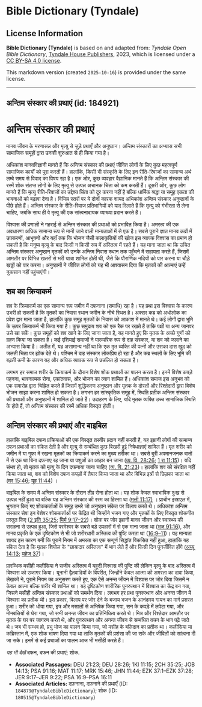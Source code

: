 # Bible Dictionary (Tyndale)

## License Information

**Bible Dictionary (Tyndale)** is based on and adapted from: _Tyndale Open Bible Dictionary_, [Tyndale House Publishers](https://tyndaleopenresources.com/), 2023, which is licensed under a [CC BY-SA 4.0 license](https://creativecommons.org/licenses/by-sa/4.0/legalcode.en).

This markdown version (created `2025-10-16`) is provided under the same license.



--------------------------------

## अन्तिम संस्कार की प्रथाएं (id: 184921)

अन्तिम संस्कार की प्रथाएं
=========================

मानव जीवन के मरणासन्न और मृत्यु से जुड़े प्रथाएँ और अनुष्ठान। अन्तिम संस्कारों का अभ्यास सभी सामाजिक समूहों द्वारा उनकी शुरुआत से ही किया गया है।

अधिकांश मानवविज्ञानी मानते हैं कि अन्तिम संस्कार की प्रथाएं जीवित लोगों के लिए कुछ महत्वपूर्ण सामाजिक कार्यों को पूरा करती हैं। हालांकि, किसी भी संस्कृति के लिए इन रीति\-रिवाजों का सामान्य अर्थ लम्बे समय से विवाद का विषय रहा है। एक ओर, कुछ व्यवहार वैज्ञानिक मानते हैं कि अन्तिम संस्कार की रस्में शोक संतप्त लोगों के लिए मृत्यु से उत्पन्न अचानक चिंता को कम करती हैं। दूसरी ओर, कुछ लोग मानते हैं कि मृत्यु रीति\-रिवाजों का उद्देश्य चिंता को दूर करना नहीं है बल्कि धार्मिक श्रद्धा या समूह एकता की भावनाओं को बढ़ावा देना है। विभिन्न स्तरों पर ये दोनों कारक शायद अधिकांश अन्तिम संस्कार अनुष्ठानों के पीछे होते हैं। अन्तिम संस्कार के रीति\-रिवाज प्रतिभागियों को याद दिलाते हैं कि मृत्यु को गंभीरता से लेना चाहिए, जबकि साथ ही वे मृत्यु की एक सांत्वनादायक व्याख्या प्रदान करते हैं।

विश्वास की प्रणाली ने गहराई से अन्तिम संस्कार की प्रथाओं को प्रभावित किया है। अमरत्व की एक अवधारणा अधिक सामान्य रूप से मानी जाने वाली मान्यताओं में से एक है। सबसे पुराने ज्ञात मानव कब्रों में उपकरणों, आभूषणों और यहाँ तक कि भोजन जैसी कलाकृतियों की खोज इस व्यापक विश्वास का प्रमाण हो सकती है कि मनुष्य मृत्यु के बाद किसी न किसी रूप में अस्तित्व में रहते हैं। यह माना जाता था कि उचित अन्तिम संस्कार अनुष्ठान मृतकों को उनके अन्तिम निवास स्थान तक पहुँचने में सहायता करते हैं, जिसमें आमतौर पर विभिन्न खतरों से भरी यात्रा शामिल होती थी, जैसे कि पौराणिक नदियों को पार करना या चौड़े खड्डों को पार करना। अनुष्ठानों ने जीवित लोगों को यह भी आश्वासन दिया कि मृतकों की आत्माएं उन्हें नुकसान नहीं पहुंचाएंगी।

शव का क्रियाकर्म
----------------

शव के क्रियाकर्म का एक सामान्य रूप जमीन में दफनाना (समाधि) रहा है। यह प्रथा इस विश्वास के कारण उभरी हो सकती है कि मृतकों का निवास स्थान जमीन के नीचे स्थित है। अक्सर कब्र को अधोलोक का प्रवेश द्वार माना जाता है, हालांकि कुछ समूह मृतकों के निवास को आकाश में मानते थे। कई लोगों द्वारा भूमि के ऊपर क्रियाकर्म भी किया गया है। कुछ समुदाय शव को एक रैक पर रखते हैं ताकि पक्षी या अन्य जानवर उसे खा सकें। कुछ समूहों को शव खाने के लिए जाना जाता है, यह मानते हुए कि मृतक के अच्छे गुणों को ग्रहण किया जा सकता है। कई एशियाई समाजों ने पारम्परिक रूप से दाह संस्कार, या शव को जलाने का अभ्यास किया है। अतीत में, यह असामान्य नहीं था कि एक मृत व्यक्ति की पत्नी और उसका दास खुद को जलती चिता पर झोंक देते थे। पश्चिम में दाह संस्कार लोकप्रिय हो रहा है और कब्र स्थलों के लिए भूमि की बढ़ती कमी के कारण यह और अधिक व्यापक रूप से प्रचलित हो सकता है।

लगभग हर समाज शरीर के क्रियाकर्म के दौरान विशेष शोक प्रथाओं का पालन करता है। इनमें विशेष कपड़े पहनना, भावनात्मक रोना, एकांतवास, और भोजन का त्याग शामिल हैं। अधिकांश समाज इस अनुभव को एक समारोह द्वारा चिह्नित करते हैं जिसमें शुद्धिकरण अनुष्ठान और मृतक के दोस्तों और रिश्तेदारों द्वारा विशेष भोजन साझा करना शामिल हो सकता है। लगभग हर सांस्कृतिक समूह में, स्थिति प्रतीक अन्तिम संस्कार की प्रथाओं और अनुष्ठानों में शामिल हो जाते हैं। उदाहरण के लिए, यदि मृतक व्यक्ति उच्च सामाजिक स्थिति के होते हैं, तो अन्तिम संस्कार की रस्में अधिक विस्तृत होतीं।

अन्तिम संस्कार की प्रथाएं और बाइबिल
-----------------------------------

हालांकि बाइबिल दफन प्रक्रियाओं की एक विस्तृत तस्वीर प्रदान नहीं करती है, यह इब्रानी लोगों की सामान्य दफन प्रथाओं का संकेत देती है और मृत्यु से सम्बंधित कुछ बिखरी हुई निषेधाज्ञाएं शामिल हैं। मृत शरीर को जमीन में या गुफा में रखना मृतकों का क्रियाकर्म करने का मुख्य तरीका था। सबसे बुरी अपमानजनक बातों में से एक था बिना दफनाए रह जाना या पशुओं का आहार बन जाना ([व्य. वि. 28:26](https://ref.ly/Deut28:26); [1 रा 11:15](https://ref.ly/1Kgs11:15))। यदि संभव हो, तो मृतक को मृत्यु के दिन दफनाया जाना चाहिए ([व्य. वि. 21:23](https://ref.ly/Deut21:23))। हालांकि शव को संरक्षित नहीं किया जाता था, शव को विशेष दफन कपड़ों में तैयार किया जाता था और विभिन्न इत्रों से छिड़का जाता था ([मर 15:46](https://ref.ly/Mark15:46); [यूह 11:44](https://ref.ly/John11:44)) ।

बाइबिल के समय में अन्तिम संस्कार के दौरान तीव्र रोना होता था। यह शोक केवल स्वाभाविक दुःख से उत्पन्न नहीं हुआ था बल्कि यह अन्तिम संस्कार की रस्म का हिस्सा था ([मत्ती 11:17\)](https://ref.ly/Matt11:17) । प्राचीन इस्राएल में, भुगतान किए गए शोककर्ताओं के समूह उभरे जो अनुष्ठान संकेत पर विलाप करते थे। अधिकांश अन्तिम संस्कार सेवा इन पेशेवर शोककर्ताओं पर केंद्रित थी जिन्होंने भजन गाए और मृतकों के लिए विस्तृत शोकगीत प्रस्तुत किए ([2 इति 35:25](https://ref.ly/2Chr35:25); [यिर्म 9:17–22](https://ref.ly/Jer9:17-Jer9:22))। शोक पर जोर इब्रानी मानव जीवन और स्वास्थ्य की सराहना से उत्पन्न हुआ, जिसे परमेश्वर के सबसे बड़े उपहारों में से एक माना जाता था ([भज 91:16](https://ref.ly/Ps91:16)), और मानव प्रकृति के एक दृष्टिकोण से भी जो शरीरधारी अस्तित्व की पुष्टि करता था ([16:9–11](https://ref.ly/Ps16:9-Ps16:11))। यह मान्यता शायद इस कारण बनी कि पुराने नियम में अमरता का एक सम्पूर्ण सिद्धांत विकसित नहीं हुआ, हालांकि यह संकेत देता है कि मृतक शियोल के "छायादार अस्तित्व" में भाग लेते हैं और किसी दिन पुनर्जीवित होंगे ([अय्यू 14:13](https://ref.ly/Job14:13); [यहेज 37](https://ref.ly/Ezek37:1-Ezek37:28))। 

प्रारम्भिक मसीही कलीसिया ने सजीव अस्तित्व में यहूदी विश्वास की पुष्टि की लेकिन मृत्यु के बाद अस्तित्व में विश्वास को उजागर किया। यूनानी द्वैतवादियों के विपरीत, जिन्होंने केवल आत्मा की अमरता का दावा किया, लेखकों ने, पुराने नियम का अनुसरण करते हुए, एक ऐसे अनन्त जीवन में विश्वास पर जोर दिया जिसमें न केवल आत्मा बल्कि शरीर भी शामिल था। यह दृष्टिकोण शारीरिक पुनरुत्थान में विश्वास का केंद्र बन गया, जिसने मसीही अन्तिम संस्कार प्रथाओं को समर्थन दिया। लगभग हर प्रथा पुनरुत्थान और अनन्त जीवन में विश्वास का प्रतीक थी। इस प्रकार, विलाप पर जोर देने के बजाय भजन के आनंदमय गायन का मार्ग प्रशस्त हुआ। शरीर को धोया गया, इत्र और मसालों से अभिषेक किया गया, सन के कपड़े में लपेटा गया, और मोमबत्तियों से घेरा गया, जो सभी अनन्त जीवन का प्रतिनिधित्व करते थे। मित्र और रिश्तेदार आमतौर पर मृतक के घर पर जागरण करते थे, और पुनरुत्थान और अनन्त जीवन से सम्बंधित वचन के भाग पढ़े जाते थे। जब भी सम्भव हो, प्रभु भोज का पालन किया गया, जो मसीह के बलिदान का प्रतीक था। कलीसिया या कब्रिस्तान में, एक शोक भाषण दिया गया था ताकि मृतकों की प्रशंसा की जा सके और जीवितों को सांत्वना दी जा सके। इनमें से कई प्रथाओं का पालन आज भी मसीही करते हैं।

*यह भी देखें* दफन, दफन की प्रथाएं; शोक.

* **Associated Passages:** DEU 21:23; DEU 28:26; 1KI 11:15; 2CH 35:25; JOB 14:13; PSA 91:16; MAT 11:17; MRK 15:46; JHN 11:44; EZK 37:1–EZK 37:28; JER 9:17–JER 9:22; PSA 16:9–PSA 16:11
* **Associated Articles:** दफ़नाना, दफ़नाने की प्रथाएँ (ID: `184879@TyndaleBibleDictionary`); शोक (ID: `180515@TyndaleBibleDictionary`)

